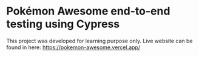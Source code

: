 # Pokémon Awesome end-to-end testing using Cypress

This project was developed for learning purpose only. Live website can be found in here: https://pokemon-awesome.vercel.app/
